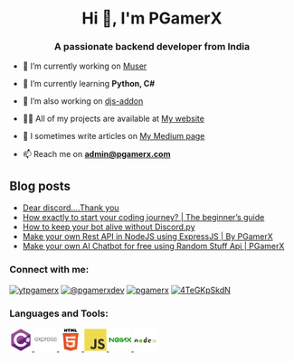 <h1 align="center">Hi 👋, I'm PGamerX</h1>
<h3 align="center">A passionate backend developer from India</h3>

- 🔭 I’m currently working on [Muser](https://github.com/pgamerx-legacy/muser)

- 🌱 I’m currently learning **Python, C#**

- 🔭 I’m also working on [djs-addon](https://github.com/pgamerx/djs-addon)

- 👨‍💻 All of my projects are available at [My website](https://pgamerx.com)

- 📝 I sometimes write articles on [My Medium page](https://u.pgamerx.com/medium)

- 📫 Reach me on **admin@pgamerx.com**


## Blog posts
<!-- BLOG-POST-LIST:START -->
- [Dear discord….Thank you](https://pgamerxdev.medium.com/dear-discord-thank-you-657a9c3afcc0?source=rss-ae0fcd7606d------2)
- [How exactly to start your coding journey? | The beginner’s guide](https://pgamerxdev.medium.com/how-exactly-to-start-your-coding-journey-the-beginners-guide-7744db477249?source=rss-ae0fcd7606d------2)
- [How to keep your bot alive without Discord.py](https://pgamerxdev.medium.com/how-to-keep-your-bot-alive-without-discord-py-c93049d7d1c0?source=rss-ae0fcd7606d------2)
- [Make your own Rest API in NodeJS using ExpressJS | By PGamerX](https://pgamerxdev.medium.com/rest-api-409b7ffa1e78?source=rss-ae0fcd7606d------2)
- [Make your own AI Chatbot for free using Random Stuff Api | PGamerX](https://pgamerxdev.medium.com/make-your-own-ai-chatbot-for-free-d69a88c66cff?source=rss-ae0fcd7606d------2)
<!-- BLOG-POST-LIST:END -->


<h3 align="left">Connect with me:</h3>
<p align="left">
<a href="https://twitter.com/ytpgamerx" target="blank"><img align="center" src="https://raw.githubusercontent.com/rahuldkjain/github-profile-readme-generator/master/src/images/icons/Social/twitter.svg" alt="ytpgamerx" height="30" width="40" /></a>
<a href="https://medium.com/@pgamerxdev" target="blank"><img align="center" src="https://raw.githubusercontent.com/rahuldkjain/github-profile-readme-generator/master/src/images/icons/Social/medium.svg" alt="@pgamerxdev" height="30" width="40" /></a>
<a href="https://www.youtube.com/c/pgamerx" target="blank"><img align="center" src="https://raw.githubusercontent.com/rahuldkjain/github-profile-readme-generator/master/src/images/icons/Social/youtube.svg" alt="pgamerx" height="30" width="40" /></a>
<a href="https://discord.gg/4TeGKpSkdN" target="blank"><img align="center" src="https://raw.githubusercontent.com/rahuldkjain/github-profile-readme-generator/master/src/images/icons/Social/discord.svg" alt="4TeGKpSkdN" height="30" width="40" /></a>
</p>

<h3 align="left">Languages and Tools:</h3>
<p align="left"> <a href="https://www.w3schools.com/cs/" target="_blank"> <img src="https://raw.githubusercontent.com/devicons/devicon/master/icons/csharp/csharp-original.svg" alt="csharp" width="40" height="40"/> </a> <a href="https://expressjs.com" target="_blank"> <img src="https://raw.githubusercontent.com/devicons/devicon/master/icons/express/express-original-wordmark.svg" alt="express" width="40" height="40"/> </a> <a href="https://www.w3.org/html/" target="_blank"> <img src="https://raw.githubusercontent.com/devicons/devicon/master/icons/html5/html5-original-wordmark.svg" alt="html5" width="40" height="40"/> </a> <a href="https://developer.mozilla.org/en-US/docs/Web/JavaScript" target="_blank"> <img src="https://raw.githubusercontent.com/devicons/devicon/master/icons/javascript/javascript-original.svg" alt="javascript" width="40" height="40"/> </a> <a href="https://www.nginx.com" target="_blank"> <img src="https://raw.githubusercontent.com/devicons/devicon/master/icons/nginx/nginx-original.svg" alt="nginx" width="40" height="40"/> </a> <a href="https://nodejs.org" target="_blank"> <img src="https://raw.githubusercontent.com/devicons/devicon/master/icons/nodejs/nodejs-original-wordmark.svg" alt="nodejs" width="40" height="40"/> </a> </p>
